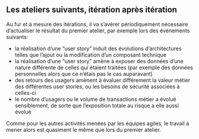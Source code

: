 ## Les ateliers suivants, itération après itération

Au fur et à mesure des itérations, il va s’avérer périodiquement nécessaire d’actualiser le résultat du premier atelier, par exemple lors des événements suivants:

- la réalisation d’une “user story” induit des évolutions d’architectures telles que l’ajout ou la modification d’un composant technique
- la réalisation d’une “user story” amène à exposer des données d’une nature différente de celles qui étaient traitées (par exemple des données personnelles alors que ce n’étais pas le cas auparavant)
- des retours des usagers amènent à évaluer différement la valeur métier des différentes user stories, ou les besoins de sécurité associées à celles-ci
- le nombre d’usagers ou le volume de transactions métier a évolué sensiblement, de sorte que l’exposition totale au risque a elle aussi évolué

Comme pour les autres activités menées par les équipes agiles, le travail à mener alors est quasiment le même que lors du premier atelier.
